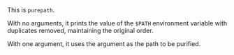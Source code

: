 This is `purepath`.

With no arguments, it prints the value of the `$PATH` environment
variable with duplicates removed, maintaining the original order.

With one argument, it uses the argument as the path to be purified.
